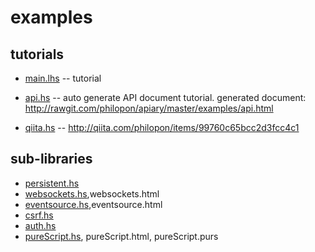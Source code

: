examples
===

tutorials
---
* [main.lhs](main.lhs) -- tutorial
* [api.hs](api.hs)   -- auto generate API document tutorial. generated document: http://rawgit.com/philopon/apiary/master/examples/api.html

* [qiita.hs](qiita.hs) -- http://qiita.com/philopon/items/99760c65bcc2d3fcc4c1

sub-libraries
---
* [persistent.hs](persistent.hs)
* [websockets.hs](websockets.hs),websockets.html
* [eventsource.hs](eventsource.hs),eventsource.html
* [csrf.hs](csrf.hs)
* [auth.hs](auth.hs)
* [pureScript.hs](pureScript.hs), pureScript.html, pureScript.purs
